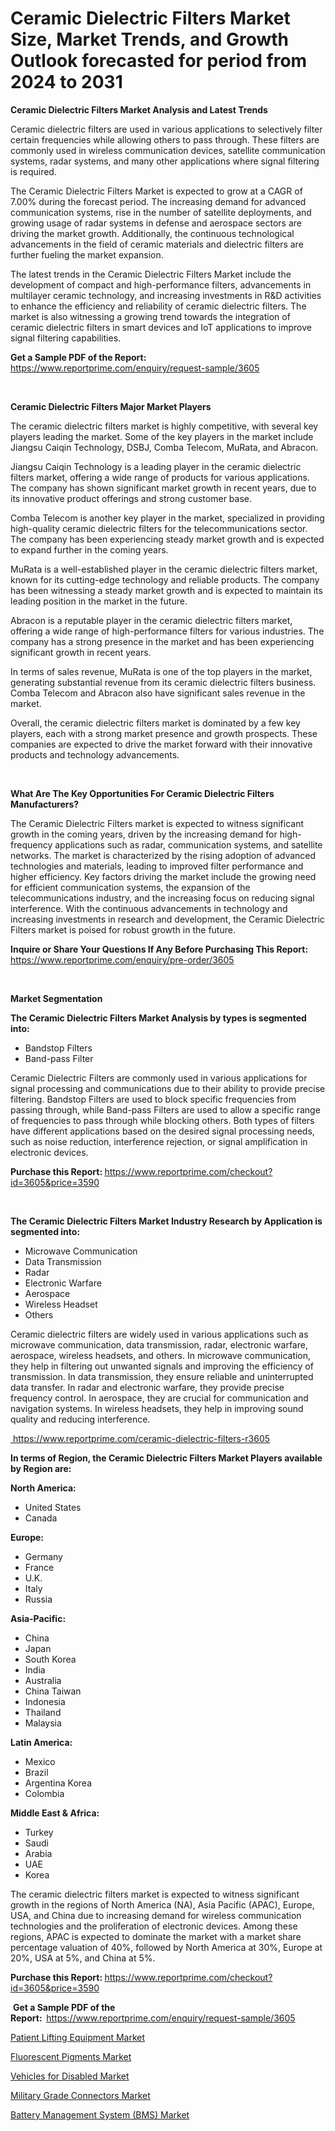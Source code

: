 <p><h1>Ceramic Dielectric Filters Market Size, Market Trends, and Growth Outlook forecasted for period from 2024 to 2031</h1></p><p><strong>Ceramic Dielectric Filters Market Analysis and Latest Trends</strong></p>
<p><p>Ceramic dielectric filters are used in various applications to selectively filter certain frequencies while allowing others to pass through. These filters are commonly used in wireless communication devices, satellite communication systems, radar systems, and many other applications where signal filtering is required.</p><p>The Ceramic Dielectric Filters Market is expected to grow at a CAGR of 7.00% during the forecast period. The increasing demand for advanced communication systems, rise in the number of satellite deployments, and growing usage of radar systems in defense and aerospace sectors are driving the market growth. Additionally, the continuous technological advancements in the field of ceramic materials and dielectric filters are further fueling the market expansion.</p><p>The latest trends in the Ceramic Dielectric Filters Market include the development of compact and high-performance filters, advancements in multilayer ceramic technology, and increasing investments in R&D activities to enhance the efficiency and reliability of ceramic dielectric filters. The market is also witnessing a growing trend towards the integration of ceramic dielectric filters in smart devices and IoT applications to improve signal filtering capabilities.</p></p>
<p><strong>Get a Sample PDF of the Report:&nbsp;</strong> <a href="https://www.reportprime.com/enquiry/request-sample/3605">https://www.reportprime.com/enquiry/request-sample/3605</a></p>
<p>&nbsp;</p>
<p><strong>Ceramic Dielectric Filters Major Market Players</strong></p>
<p><p>The ceramic dielectric filters market is highly competitive, with several key players leading the market. Some of the key players in the market include Jiangsu Caiqin Technology, DSBJ, Comba Telecom, MuRata, and Abracon.</p><p>Jiangsu Caiqin Technology is a leading player in the ceramic dielectric filters market, offering a wide range of products for various applications. The company has shown significant market growth in recent years, due to its innovative product offerings and strong customer base.</p><p>Comba Telecom is another key player in the market, specialized in providing high-quality ceramic dielectric filters for the telecommunications sector. The company has been experiencing steady market growth and is expected to expand further in the coming years.</p><p>MuRata is a well-established player in the ceramic dielectric filters market, known for its cutting-edge technology and reliable products. The company has been witnessing a steady market growth and is expected to maintain its leading position in the market in the future.</p><p>Abracon is a reputable player in the ceramic dielectric filters market, offering a wide range of high-performance filters for various industries. The company has a strong presence in the market and has been experiencing significant growth in recent years.</p><p>In terms of sales revenue, MuRata is one of the top players in the market, generating substantial revenue from its ceramic dielectric filters business. Comba Telecom and Abracon also have significant sales revenue in the market.</p><p>Overall, the ceramic dielectric filters market is dominated by a few key players, each with a strong market presence and growth prospects. These companies are expected to drive the market forward with their innovative products and technology advancements.</p></p>
<p>&nbsp;</p>
<p><strong>What Are The Key Opportunities For Ceramic Dielectric Filters Manufacturers?</strong></p>
<p><p>The Ceramic Dielectric Filters market is expected to witness significant growth in the coming years, driven by the increasing demand for high-frequency applications such as radar, communication systems, and satellite networks. The market is characterized by the rising adoption of advanced technologies and materials, leading to improved filter performance and higher efficiency. Key factors driving the market include the growing need for efficient communication systems, the expansion of the telecommunications industry, and the increasing focus on reducing signal interference. With the continuous advancements in technology and increasing investments in research and development, the Ceramic Dielectric Filters market is poised for robust growth in the future.</p></p>
<p><strong>Inquire or Share Your Questions If Any Before Purchasing This Report:</strong> <a href="https://www.reportprime.com/enquiry/pre-order/3605">https://www.reportprime.com/enquiry/pre-order/3605</a></p>
<p>&nbsp;</p>
<p><strong>Market Segmentation</strong></p>
<p><strong>The Ceramic Dielectric Filters Market Analysis by types is segmented into:</strong></p>
<p><ul><li>Bandstop Filters</li><li>Band-pass Filter</li></ul></p>
<p><p>Ceramic Dielectric Filters are commonly used in various applications for signal processing and communications due to their ability to provide precise filtering. Bandstop Filters are used to block specific frequencies from passing through, while Band-pass Filters are used to allow a specific range of frequencies to pass through while blocking others. Both types of filters have different applications based on the desired signal processing needs, such as noise reduction, interference rejection, or signal amplification in electronic devices.</p></p>
<p><strong>Purchase this Report:&nbsp;</strong><a href="https://www.reportprime.com/checkout?id=3605&price=3590">https://www.reportprime.com/checkout?id=3605&price=3590</a></p>
<p>&nbsp;</p>
<p><strong>The Ceramic Dielectric Filters Market Industry Research by Application is segmented into:</strong></p>
<p><ul><li>Microwave Communication</li><li>Data Transmission</li><li>Radar</li><li>Electronic Warfare</li><li>Aerospace</li><li>Wireless Headset</li><li>Others</li></ul></p>
<p><p>Ceramic dielectric filters are widely used in various applications such as microwave communication, data transmission, radar, electronic warfare, aerospace, wireless headsets, and others. In microwave communication, they help in filtering out unwanted signals and improving the efficiency of transmission. In data transmission, they ensure reliable and uninterrupted data transfer. In radar and electronic warfare, they provide precise frequency control. In aerospace, they are crucial for communication and navigation systems. In wireless headsets, they help in improving sound quality and reducing interference.</p></p>
<p><a href="https://www.reportprime.com/ceramic-dielectric-filters-r3605">&nbsp;https://www.reportprime.com/ceramic-dielectric-filters-r3605</a></p>
<p><strong>In terms of Region, the Ceramic Dielectric Filters Market Players available by Region are:</strong></p>
<p>
    <p> <strong> North America: </strong>
        <ul>
            <li>United States</li>
            <li>Canada</li>
        </ul>
        </p> 
    <p> <strong> Europe: </strong>
        <ul>
            <li>Germany</li>
            <li>France</li>
            <li>U.K.</li>
            <li>Italy</li>
            <li>Russia</li>
        </ul>
        </p> 
    <p> <strong> Asia-Pacific: </strong>
        <ul>
            <li>China</li>
            <li>Japan</li>
            <li>South Korea</li>
            <li>India</li>
            <li>Australia</li>
            <li>China Taiwan</li>
            <li>Indonesia</li>
            <li>Thailand</li>
            <li>Malaysia</li>
        </ul>
        </p> 
    <p> <strong> Latin America: </strong>
        <ul>
            <li>Mexico</li>
            <li>Brazil</li>
            <li>Argentina Korea</li>
            <li>Colombia</li>
        </ul>
        </p> 
    <p> <strong> Middle East & Africa: </strong>
        <ul>
            <li>Turkey</li>
            <li>Saudi</li>
            <li>Arabia</li>
            <li>UAE</li>
            <li>Korea</li>
        </ul>
    </p>
    </p>
<p><p>The ceramic dielectric filters market is expected to witness significant growth in the regions of North America (NA), Asia Pacific (APAC), Europe, USA, and China due to increasing demand for wireless communication technologies and the proliferation of electronic devices. Among these regions, APAC is expected to dominate the market with a market share percentage valuation of 40%, followed by North America at 30%, Europe at 20%, USA at 5%, and China at 5%.</p></p>
<p><strong>Purchase this Report: </strong><a href="https://www.reportprime.com/checkout?id=3605&price=3590">https://www.reportprime.com/checkout?id=3605&price=3590</a></p>
<p>&nbsp;<strong>Get a Sample PDF of the Report:&nbsp;&nbsp;</strong><a href="https://www.reportprime.com/enquiry/request-sample/3605">https://www.reportprime.com/enquiry/request-sample/3605</a></p>
<p><strong></strong></p>
<p><p><a href="https://issuu.com/reportprime-2/docs/patient-lifting-equipment-market-size-2030.pptx">Patient Lifting Equipment Market</a></p><p><a href="https://www.linkedin.com/pulse/in-depth-analysis-global-fluorescent-pigments-market-scope-its-f0mac">Fluorescent Pigments Market</a></p><p><a href="https://issuu.com/reportprime-2/docs/vehicles-for-disabled-market-size-2030.pptx">Vehicles for Disabled Market</a></p><p><a href="https://github.com/maesanjaya8/Market-Research-Report-List-1/blob/main/military-grade-connectors-market.md">Military Grade Connectors Market</a></p><p><a href="https://www.linkedin.com/pulse/global-battery-management-system-bms-market-share-growth-opportunities-dxtue">Battery Management System (BMS) Market</a></p></p>